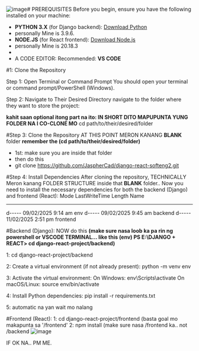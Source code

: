 ![image](https://github.com/user-attachments/assets/dd04d2e5-c82d-46a5-a6ff-4f9c09900573)# PREREQUISITES
Before you begin, ensure you have the following installed on your machine:

- **PYTHON 3.X** (for Django backend): [Download Python](https://www.python.org/downloads/)
- personally Mine is 3.9.6.
- **NODE.JS** (for React frontend): [Download Node.js](https://nodejs.org/)
- personally Mine is 20.18.3
- 
- A CODE EDITOR: Recommended: **VS CODE**


#1: Clone the Repository

Step 1: Open Terminal or Command Prompt
You should open your terminal or command prompt/PowerShell (Windows).

Step 2: Navigate to Their Desired Directory
navigate to the folder where they want to store the project:

**kahit saan optional itong part na ito: IN SHORT DITO MAPUPUNTA YUNG FOLDER NA I CO-CLONE MO**
cd path/to/their/desired/folder

#Step 3: Clone the Repository
AT THIS POINT MERON KANANG __BLANK__ folder **remember the (cd path/to/their/desired/folder)**
- 1st: make sure you are inside that folder
- then do this
- git clone https://github.com/JaspherCad/django-react-softeng2.git


#Step 4: Install Dependencies
After cloning the repository, TECHNICALLY Meron kanang FOLDER STRUCTURE inside that __BLANK__ folder.. Now you need to install the necessary dependencies for both the backend (Django) and frontend (React):
Mode                 LastWriteTime         Length Name
----                 -------------         ------ ----
d-----        09/02/2025   9:14 am                env
d-----        09/02/2025   9:45 am                backend
d-----        11/02/2025   2:51 pm                frontend


#Backend (Django):
NOW do this **(make sure nasa loob ka pa rin ng powershell or VSCODE TERMINAL... like this (env) PS E:\DJANGO + REACT> cd django-react-project/backend)**

1: cd django-react-project/backend

2: Create a virtual environment (if not already present):
python -m venv env

3: Activate the virtual environment:
On Windows:
env\Scripts\activate
On macOS/Linux:
source env/bin/activate

4: Install Python dependencies:
pip install -r requirements.txt

5: automatic na yan wait mo nalang



#Frontend (React):
1: cd django-react-project/frontend (basta goal mo makapunta sa '/frontend'
2: npm install (make sure nasa /frontend ka.. not /backend
![image](https://github.com/user-attachments/assets/d2e5207e-9ab5-4cb4-b1f6-5be7dfecf783)

IF OK NA.. PM ME.
